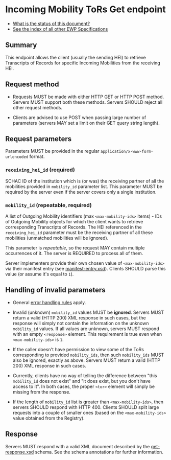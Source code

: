 Incoming Mobility ToRs Get endpoint
===================================

* [What is the status of this document?][statuses]
* [See the index of all other EWP Specifications][develhub]


Summary
-------

This endpoint allows the client (usually the sending HEI) to retrieve
Transcripts of Records for specific Incoming Mobilities from the receiving HEI.


Request method
--------------

 * Requests MUST be made with either HTTP GET or HTTP POST method. Servers MUST
   support both these methods. Servers SHOULD reject all other request methods.

 * Clients are advised to use POST when passing large number of parameters
   (servers MAY set a limit on their GET query string length).


Request parameters
------------------

Parameters MUST be provided in the regular `application/x-www-form-urlencoded`
format.


### `receiving_hei_id` (required)

SCHAC ID of the institution which is (or was) the receiving partner of all the
mobilities provided in `mobility_id` parameter list. This parameter MUST be
required by the server even if the server covers only a single institution.


### `mobility_id` (repeatable, required)

A list of Outgoing Mobility identifiers (max `<max-mobility-ids>` items) - IDs
of Outgoing Mobility objects for which the client wants to retrieve
corresponding Transcripts of Records. The HEI referenced in the
`receiving_hei_id` parameter must be the receiving partner of all these
mobilities (unmatched mobilities will be ignored).

This parameter is *repeatable*, so the request MAY contain multiple occurrences
of it. The server is REQUIRED to process all of them.

Server implementers provide their own chosen value of `<max-mobility-ids>` via
their manifest entry (see [manifest-entry.xsd](manifest-entry.xsd)). Clients
SHOULD parse this value (or assume it's equal to `1`).


Handling of invalid parameters
------------------------------

 * General [error handling rules][error-handling] apply.

 * Invalid (unknown) `mobility_id` values MUST be **ignored**. Servers MUST
   return a valid (HTTP 200) XML response in such cases, but the response will
   simply not contain the information on the unknown `mobility_id` values. If
   all values are unknown, servers MUST respond with an empty `<response>`
   element. This requirement is true even when `<max-mobility-ids>` is `1`.

 * If the caller doesn't have permission to view some of the ToRs corresponding
   to provided `mobility_ids`, then such `mobility_ids` MUST also be ignored,
   exactly as above. Servers MUST return a valid (HTTP 200) XML response in
   such cases.

 * Currently, clients have no way of telling the difference between "this
   `mobility_id` does not exist" and "it does exist, but you don't have access
   to it". In both cases, the proper `<tor>` element will simply be missing
   from the response.

 * If the length of `mobility_id` list is greater than `<max-mobility-ids>`,
   then servers SHOULD respond with HTTP 400. Clients SHOULD split large
   requests into a couple of smaller ones (based on the `<max-mobility-ids>`
   value obtained from the Registry).


Response
--------

Servers MUST respond with a valid XML document described by the
[get-response.xsd](get-response.xsd) schema. See the schema annotations for
further information.


[develhub]: http://developers.erasmuswithoutpaper.eu/
[statuses]: https://github.com/erasmus-without-paper/ewp-specs-management#statuses
[mobilities-api]: https://github.com/erasmus-without-paper/ewp-specs-api-mobilities
[echo]: https://github.com/erasmus-without-paper/ewp-specs-api-echo
[error-handling]: https://github.com/erasmus-without-paper/ewp-specs-architecture#error-handling
